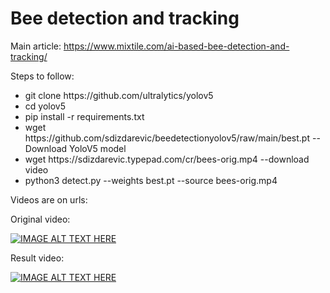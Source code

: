 # Bee detection and tracking
Main article:
https://www.mixtile.com/ai-based-bee-detection-and-tracking/

Steps to follow:

<ul>
<li>git clone https://github.com/ultralytics/yolov5</li>
<li>cd yolov5</li>
 <li>pip install -r requirements.txt</li>
 <li>wget https://github.com/sdizdarevic/beedetectionyolov5/raw/main/best.pt -- Download YoloV5 model</li>
 <li>wget https://sdizdarevic.typepad.com/cr/bees-orig.mp4  --download video</li>
 <li>python3 detect.py --weights best.pt --source bees-orig.mp4</li>

</ul>

Videos are on urls:

Original video: 

[![IMAGE ALT TEXT HERE](https://img.youtube.com/vi/mQ-ks4ybRHw/maxresdefault.jpg)](https://youtu.be/mQ-ks4ybRHw)

Result video: 

[![IMAGE ALT TEXT HERE](https://img.youtube.com/vi/wZbo47IuIVM/maxresdefault.jpg)](https://youtu.be/wZbo47IuIVM)
